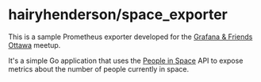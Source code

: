 # hairyhenderson/space_exporter

This is a sample Prometheus exporter developed for the
[Grafana & Friends Ottawa](https://www.meetup.com/grafana-friends-ottawa/) meetup.

It's a simple Go application that uses the
[People in Space](http://open-notify.org/Open-Notify-API/People-In-Space/) API to
expose metrics about the number of people currently in space.
